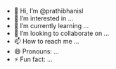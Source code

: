- 👋 Hi, I’m @prathibhanisl
- 👀 I’m interested in ...
- 🌱 I’m currently learning ...
- 💞️ I’m looking to collaborate on ...
- 📫 How to reach me ...
- 😄 Pronouns: ...
- ⚡ Fun fact: ...

<!---
prathibhanisl/prathibhanisl is a ✨ special ✨ repository because its `README.md` (this file) appears on your GitHub profile.
You can click the Preview link to take a look at your changes.
--->
